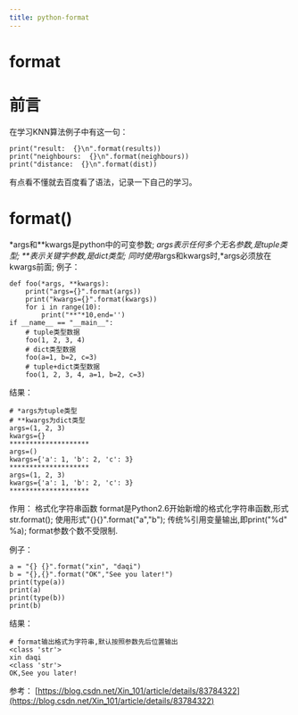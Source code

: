 ```yaml
---
title: python-format
---
```

# format
<!--more-->
# 前言
在学习KNN算法例子中有这一句：
```
print("result:  {}\n".format(results))
print("neighbours:  {}\n".format(neighbours))
print("distance:  {}\n".format(dist))
```
有点看不懂就去百度看了语法，记录一下自己的学习。
# format()
*args和**kwargs是python中的可变参数;
*args表示任何多个无名参数,是tuple类型;
**表示关键字参数,是dict类型;
同时使用*args和kwargs时,*args必须放在kwargs前面;
例子：
```
def foo(*args, **kwargs):
	print("args={}".format(args))
	print("kwargs={}".format(kwargs))
	for i in range(10):
		print("**"*10,end='')
if __name__ == "__main__":
	# tuple类型数据
	foo(1, 2, 3, 4)
	# dict类型数据
	foo(a=1, b=2, c=3)
	# tuple+dict类型数据
	foo(1, 2, 3, 4, a=1, b=2, c=3)
```
结果：
```
# *args为tuple类型
# **kwargs为dict类型
args=(1, 2, 3)
kwargs={}
********************
args=()
kwargs={'a': 1, 'b': 2, 'c': 3}
********************
args=(1, 2, 3)
kwargs={'a': 1, 'b': 2, 'c': 3}
********************
```

作用： 格式化字符串函数
format是Python2.6开始新增的格式化字符串函数,形式str.format();
使用形式"{}{}".format("a","b");
传统%引用变量输出,即print("%d" %a);
format参数个数不受限制.

例子：
```
a = "{} {}".format("xin", "daqi")
b = "{},{}".format("OK","See you later!")
print(type(a))
print(a)
print(type(b))
print(b)

```
结果：
```
# format输出格式为字符串,默认按照参数先后位置输出
<class 'str'>
xin daqi
<class 'str'>
OK,See you later!
```
参考：
[https://blog.csdn.net/Xin_101/article/details/83784322](https://blog.csdn.net/Xin_101/article/details/83784322)